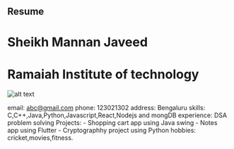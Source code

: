 ## Resume
# Sheikh Mannan Javeed
# Ramaiah Institute of technology
![alt text](https://pixabay.com/static/frontend/3c346409d336d5f09a7f.svg)

email: abc@gmail.com
phone: 123021302
address: Bengaluru
skills: C,C++,Java,Python,Javascript,React,Nodejs and mongDB
experience: DSA problem solving
Projects: - Shopping cart app using Java swing 
          - Notes app using Flutter
          - Cryptographhy project using Python
hobbies: cricket,movies,fitness.
